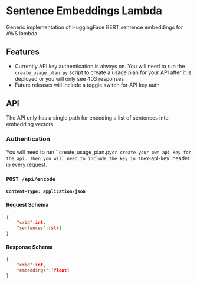 # Sentence Embeddings Lambda
Generic implementation of HuggingFace BERT sentence embeddings for AWS lambda

## Features
- Currently API key authentication is always on. You will need to run the `create_usage_plan.py` script to create a usage plan for your API after it is deployed or you will only see 403 responses
- Future releases will include a toggle switch for API key auth

## API
The API only has a single path for encoding a list of sentences into embedding vectors.

### Authentication
You will need to run ``create_usage_plan.py` or create your own api key for the api. Then you will need to include the key in the `x-api-key` header in every request.

### `POST /api/encode`
#### `Content-type: application/json`
#### Request Schema
```json
{
    "crid":int,
    "sentences":[str]
}
```
#### Response Schema
```json
{
    "crid":int,
    "embeddings":[float]
}
```